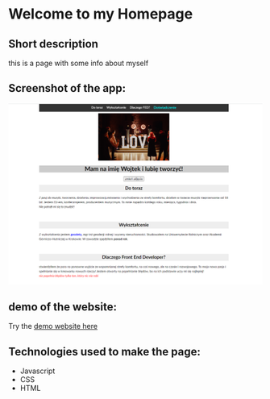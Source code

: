 # Welcome to my Homepage
## Short description
this is a page with some info about myself
## Screenshot of the app:
![app screenshot](img/demo.png)
## demo of the website:
Try the [demo website here]([https://wojciechluczak.github.io/homepage)
## Technologies used to make the page:
- Javascript 
- CSS
- HTML
